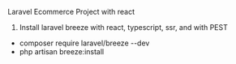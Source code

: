 Laravel Ecommerce Project with react

1. Install laravel breeze with react, typescript, ssr, and with PEST

-   composer require laravel/breeze --dev
-   php artisan breeze:install
